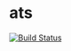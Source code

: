 # ats

[![Build Status](https://travis-ci.org/weiwei99/ats.svg?branch=master)](https://travis-ci.org/weiwei99/ats)
